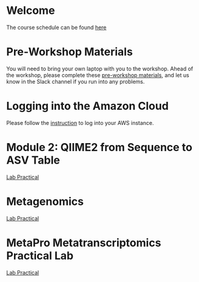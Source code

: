 # Welcome

The course schedule can be found [here](/MIC_2022/Bioinformatics_Workshop_Schedule_Dec2022.pdf)

# Pre-Workshop Materials
You will need to bring your own laptop with you to the workshop. Ahead of the workshop, please complete these [pre-workshop materials](https://github.com/LangilleLab/microbiome_helper/wiki/Metagenomics-(IMPACTT-December-2022)-Pre-workshop), and let us know in the Slack channel if you run into any problems.

# Logging into the Amazon Cloud 
Please follow the [instruction](/MIC_2022/Logging%20into%20AWS) to log into your AWS instance.

# Module 2: QIIME2 from Sequence to ASV Table
[Lab Practical](https://github.com/beiko-lab/CBW2021_Module2_16S_Analysis/wiki/MIC-Module-2-tutorial)

# Metagenomics
[Lab Practical](https://github.com/LangilleLab/microbiome_helper/wiki/Metagenomics-(IMPACTT-December-2022))

# MetaPro Metatranscriptomics Practical Lab
[Lab Practical](/MIC_2022/Module6_Metatranscriptomics_Tutorial_MIC-2022)
